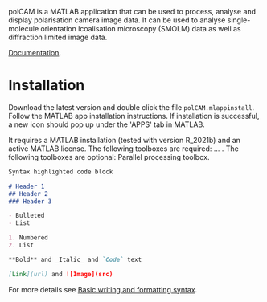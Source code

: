 polCAM is a MATLAB application that can be used to process, analyse and display polarisation camera image data. It can be used to analyse single-molecule orientation lcoalisation microscopy (SMOLM) data as well as diffraction limited image data.

[Documentation](./documentation.md).


# Installation

Download the latest version and double click the file `polCAM.mlappinstall`. Follow the MATLAB app installation instructions. If installation is successful, a new icon should pop up under the 'APPS' tab in MATLAB.

It requires a MATLAB installation (tested with version R_2021b) and an active MATLAB license. The following toolboxes are required: ... . The following toolboxes are optional: Parallel processing toolbox.


```markdown
Syntax highlighted code block

# Header 1
## Header 2
### Header 3

- Bulleted
- List

1. Numbered
2. List

**Bold** and _Italic_ and `Code` text

[Link](url) and ![Image](src)
```

For more details see [Basic writing and formatting syntax](https://docs.github.com/en/github/writing-on-github/getting-started-with-writing-and-formatting-on-github/basic-writing-and-formatting-syntax).
